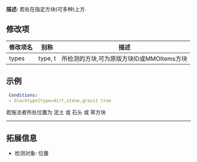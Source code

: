 **描述:** 若处在指定方块(可多种)上方.

修改项
---

| 修改项名  | 别称           | 描述                      |
| --------- | -------------  | ------------------------- |
| types     | type, t | 所检测的方块,可为原版方块ID或MMOItems方块 |

示例
---

```yaml
 Conditions:
 - blocktype{type=dirt,stone,grass} true
```
若施法者所处位置为 泥土 或 石头 或 草方块

---

拓展信息
---

- 检测对象: 位置